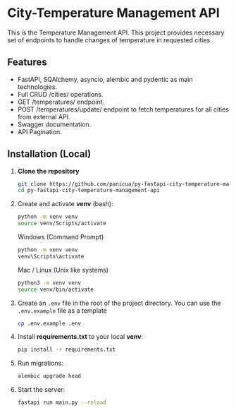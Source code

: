 # City-Temperature Management API

This is the Temperature Management API. This project provides necessary set of endpoints to handle changes of temperature in requested cities.

## Features

- FastAPI, SQAlchemy, asyncio, alembic and pydentic as main technologies.
- Full CRUD /cities/ operations.
- GET /temperatures/ endpoint.
- POST /temperatures/update/ endpoint to fetch temperatures for all cities from external API.
- Swagger documentation.
- API Pagination.

## Installation (Local)


1. **Clone the repository**
   ```sh
   git clone https://github.com/panicua/py-fastapi-city-temperature-management-api.git
   cd py-fastapi-city-temperature-management-api
   ```
   
2. Create and activate **venv** (bash):
   ```sh
   python -m venv venv
   source venv/Scripts/activate
   ```
   
    Windows (Command Prompt)
   ```sh
   python -m venv venv
   venv\Scripts\activate
   ```
   
   Mac / Linux (Unix like systems)
   ```sh
   python3 -m venv venv
   source venv/bin/activate
   ```
   
3. Create an `.env` file in the root of the project directory. You can use the `.env.example` file as a template
   ```sh
   cp .env.example .env
   ```

4. Install **requirements.txt** to your local **venv**:
   ```sh
   pip install -r requirements.txt
   ```
   
5. Run migrations:
    ```sh
    alembic upgrade head
    ```
6. Start the server:
   ```sh
   fastapi run main.py --reload
   ```
   